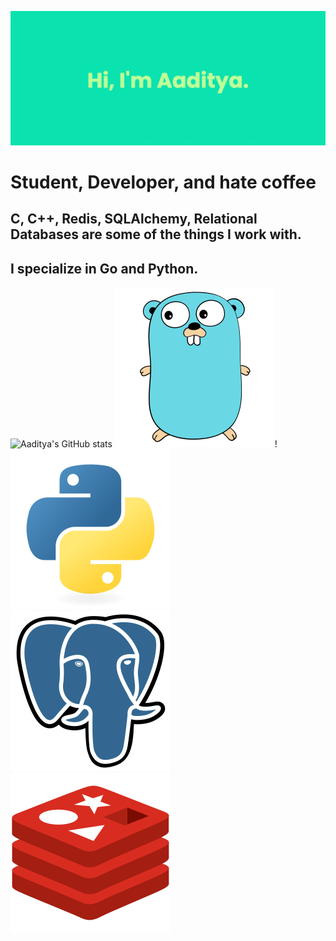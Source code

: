 

<!--
**aaditya2200/aaditya2200** is a ✨ _special_ ✨ repository because its `README.md` (this file) appears on your GitHub profile.

Here are some ideas to get you started:

- 🔭 I’m currently working on ...
- 🌱 I’m currently learning ...
- 👯 I’m looking to collaborate on ...
- 🤔 I’m looking for help with ...
- 💬 Ask me about ...
- 📫 How to reach me: ...
- 😄 Pronouns: ...
- ⚡ Fun fact: ...
-->
![himg](https://github.com/aaditya2200/aaditya2200/blob/main/banner.png)
# Student, Developer, and hate coffee
## C, C++, Redis, SQLAlchemy, Relational Databases are some of the things I work with.
## I specialize in Go and Python.
![Aaditya's GitHub stats](https://github-readme-stats.vercel.app/api?username=aaditya2200&theme=cobalt)
![img](https://github.com/devicons/devicon/blob/master/icons/go/go-original.svg)!
![img2](https://github.com/devicons/devicon/blob/master/icons/python/python-original.svg)
![img3](https://github.com/devicons/devicon/blob/master/icons/postgresql/postgresql-original.svg)
![img4](https://github.com/devicons/devicon/blob/master/icons/redis/redis-original.svg)

